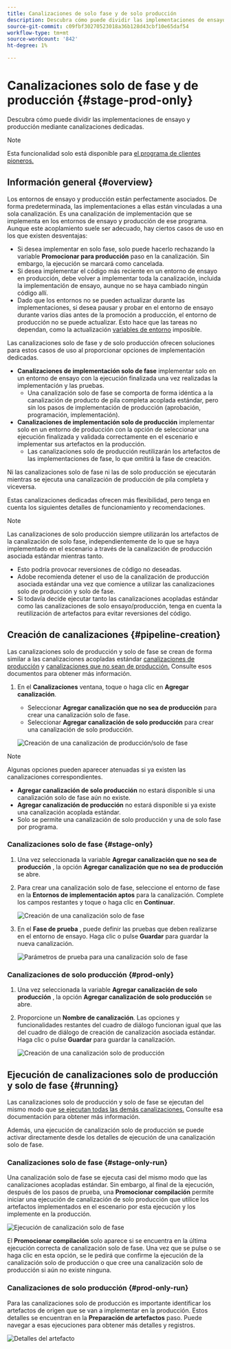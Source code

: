 ```yaml
---
title: Canalizaciones de solo fase y de solo producción
description: Descubra cómo puede dividir las implementaciones de ensayo y producción mediante canalizaciones dedicadas.
source-git-commit: c09fbf30270523018a36b128d43cbf10e65daf54
workflow-type: tm+mt
source-wordcount: '842'
ht-degree: 1%

---
```



# Canalizaciones solo de fase y de producción {#stage-prod-only}

Descubra cómo puede dividir las implementaciones de ensayo y producción mediante canalizaciones dedicadas.

>[!NOTE]
>
>Esta funcionalidad solo está disponible para [el programa de clientes pioneros.](/help/release-notes/current.md#early-adoption)

## Información general {#overview}

Los entornos de ensayo y producción están perfectamente asociados. De forma predeterminada, las implementaciones a ellas están vinculadas a una sola canalización. Es una canalización de implementación que se implementa en los entornos de ensayo y producción de ese programa. Aunque este acoplamiento suele ser adecuado, hay ciertos casos de uso en los que existen desventajas:

* Si desea implementar en solo fase, solo puede hacerlo rechazando la variable **Promocionar para producción** paso en la canalización. Sin embargo, la ejecución se marcará como cancelada.
* Si desea implementar el código más reciente en un entorno de ensayo en producción, debe volver a implementar toda la canalización, incluida la implementación de ensayo, aunque no se haya cambiado ningún código allí.
* Dado que los entornos no se pueden actualizar durante las implementaciones, si desea pausar y probar en el entorno de ensayo durante varios días antes de la promoción a producción, el entorno de producción no se puede actualizar. Esto hace que las tareas no dependan, como la actualización [variables de entorno](/help/getting-started/build-environment.md#environment-variables) imposible.

Las canalizaciones solo de fase y de solo producción ofrecen soluciones para estos casos de uso al proporcionar opciones de implementación dedicadas.

* **Canalizaciones de implementación solo de fase** implementar solo en un entorno de ensayo con la ejecución finalizada una vez realizadas la implementación y las pruebas.
   * Una canalización solo de fase se comporta de forma idéntica a la canalización de producto de pila completa acoplada estándar, pero sin los pasos de implementación de producción (aprobación, programación, implementación).
* **Canalizaciones de implementación solo de producción** implementar solo en un entorno de producción con la opción de seleccionar una ejecución finalizada y validada correctamente en el escenario e implementar sus artefactos en la producción.
   * Las canalizaciones solo de producción reutilizarán los artefactos de las implementaciones de fase, lo que omitirá la fase de creación.

Ni las canalizaciones solo de fase ni las de solo producción se ejecutarán mientras se ejecuta una canalización de producción de pila completa y viceversa.

Estas canalizaciones dedicadas ofrecen más flexibilidad, pero tenga en cuenta los siguientes detalles de funcionamiento y recomendaciones.

>[!NOTE]
>
>Las canalizaciones de solo producción siempre utilizarán los artefactos de la canalización de solo fase, independientemente de lo que se haya implementado en el escenario a través de la canalización de producción asociada estándar mientras tanto.
>
>* Esto podría provocar reversiones de código no deseadas.
>* Adobe recomienda detener el uso de la canalización de producción asociada estándar una vez que comience a utilizar las canalizaciones solo de producción y solo de fase.
>* Si todavía decide ejecutar tanto las canalizaciones acopladas estándar como las canalizaciones de solo ensayo/producción, tenga en cuenta la reutilización de artefactos para evitar reversiones del código.

## Creación de canalizaciones {#pipeline-creation}

Las canalizaciones solo de producción y solo de fase se crean de forma similar a las canalizaciones acopladas estándar [canalizaciones de producción](/help/using/production-pipelines.md) y [canalizaciones que no sean de producción.](/help/using/non-production-pipelines.md) Consulte esos documentos para obtener más información.

1. En el **Canalizaciones** ventana, toque o haga clic en **Agregar canalización**.

   * Seleccionar **Agregar canalización que no sea de producción** para crear una canalización solo de fase.
   * Seleccionar **Agregar canalización de solo producción** para crear una canalización de solo producción.

   ![Creación de una canalización de producción/solo de fase](/help/assets/configure-pipelines/prod-stage-pipelines.png)

>[!NOTE]
>
>Algunas opciones pueden aparecer atenuadas si ya existen las canalizaciones correspondientes.
>
>* **Agregar canalización de solo producción** no estará disponible si una canalización solo de fase aún no existe.
>* **Agregar canalización de producción** no estará disponible si ya existe una canalización acoplada estándar.
>* Solo se permite una canalización de solo producción y una de solo fase por programa.

### Canalizaciones solo de fase {#stage-only}

1. Una vez seleccionada la variable **Agregar canalización que no sea de producción** , la opción **Agregar canalización que no sea de producción** se abre.
1. Para crear una canalización solo de fase, seleccione el entorno de fase en la **Entornos de implementación aptos** para la canalización. Complete los campos restantes y toque o haga clic en **Continuar**.

   ![Creación de una canalización solo de fase](/help/assets/configure-pipelines/stage-only.png)

1. En el **Fase de prueba** , puede definir las pruebas que deben realizarse en el entorno de ensayo. Haga clic o pulse **Guardar** para guardar la nueva canalización.

   ![Parámetros de prueba para una canalización solo de fase](/help/assets/configure-pipelines/stage-only-test.png)

### Canalizaciones de solo producción {#prod-only}

1. Una vez seleccionada la variable **Agregar canalización de solo producción** , la opción **Agregar canalización de solo producción** se abre.
1. Proporcione un **Nombre de canalización**. Las opciones y funcionalidades restantes del cuadro de diálogo funcionan igual que las del cuadro de diálogo de creación de canalización asociada estándar. Haga clic o pulse **Guardar** para guardar la canalización.

   ![Creación de una canalización solo de producción](/help/assets/configure-pipelines/prod-only-pipeline.png)

## Ejecución de canalizaciones solo de producción y solo de fase {#running}

Las canalizaciones solo de producción y solo de fase se ejecutan del mismo modo que [se ejecutan todas las demás canalizaciones.](/help/using/managing-pipelines.md#running-pipelines) Consulte esa documentación para obtener más información.

Además, una ejecución de canalización solo de producción se puede activar directamente desde los detalles de ejecución de una canalización solo de fase.

### Canalizaciones solo de fase {#stage-only-run}

Una canalización solo de fase se ejecuta casi del mismo modo que las canalizaciones acopladas estándar. Sin embargo, al final de la ejecución, después de los pasos de prueba, una **Promocionar compilación** permite iniciar una ejecución de canalización de solo producción que utilice los artefactos implementados en el escenario por esta ejecución y los implemente en la producción.

![Ejecución de canalización solo de fase](/help/assets/configure-pipelines/stage-only-pipeline-run.png)

El **Promocionar compilación** solo aparece si se encuentra en la última ejecución correcta de canalización solo de fase. Una vez que se pulse o se haga clic en esta opción, se le pedirá que confirme la ejecución de la canalización solo de producción o que cree una canalización solo de producción si aún no existe ninguna.

### Canalizaciones de solo producción {#prod-only-run}

Para las canalizaciones solo de producción es importante identificar los artefactos de origen que se van a implementar en la producción. Estos detalles se encuentran en la **Preparación de artefactos** paso. Puede navegar a esas ejecuciones para obtener más detalles y registros.

![Detalles del artefacto](/help/assets/configure-pipelines/prod-only-pipeline-run.png)
